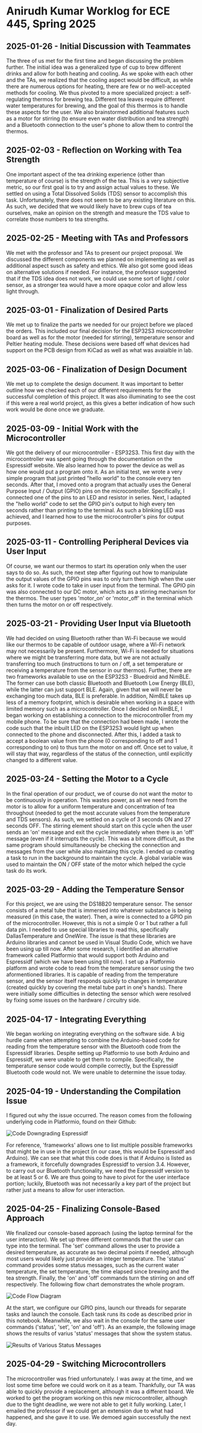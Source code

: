 # Anirudh Kumar Worklog for ECE 445, Spring 2025

## 2025-01-26 - Initial Discussion with Teammates

The three of us met for the first time and began discussing the problem further. The initial idea was a generalized type of cup to brew different drinks and allow for both heating and cooling. As we spoke with each other and the TAs, we realized that the cooling aspect would be difficult, as while there are numerous options for heating, there are few or no well-accepted methods for cooling. We thus pivoted to a more specialized project: a self-regulating thermos for brewing tea. Different tea leaves require different water temperatures for brewing, and the goal of this thermos is to handle these aspects for the user. We also brainstormed additional features such as a motor for stirring (to ensure even water distribution and tea strength) and a Bluetooth connection to the user's phone to allow them to control the thermos.

## 2025-02-03 - Reflection on Working with Tea Strength

One important aspect of the tea drinking experience (other than temperature of course) is the strength of the tea. This is a very subjective metric, so our first goal is to try and assign actual values to these. We settled on using a Total Dissolved Solids (TDS) sensor to accomplish this task. Unfortunately, there does not seem to be any existing literature on this. As such, we decided that we would likely have to brew cups of tea ourselves, make an opinion on the strength and measure the TDS value to correlate those numbers to tea strengths.

## 2025-02-25 - Meeting with TAs and Professors

We met with the professor and TAs to present our project proposal. We discussed the different components we planned on implementing as well as additional aspect susch as safety and ethics. We also got some good ideas on alternative solutions if needed. For instance, the professor suggested that if the TDS idea does not work, we could use some sort of light / color sensor, as a stronger tea would have a more opaque color and allow less light through.

## 2025-03-01 - Finalization of Desired Parts

We met up to finalize the parts we needed for our project before we placed the orders. This included our final decision for the ESP32S3 microcontroller board as well as for the motor (needed for stirring), temperature sensor and Peltier heating module. These decisions were based off what devices had support on the PCB design from KiCad as well as what was avaialble in lab.

## 2025-03-06 - Finalization of Design Document

We met up to complete the design document. It was important to better outline how we checked each of our different requirements for the successful completion of this project. It was also illuminating to see the cost if this were a real world project, as this gives a better indication of how such work would be done once we graduate.

## 2025-03-09 - Initial Work with the Microcontroller

We got the delivery of our microcontroller - ESP32S3. This first day with the microcontroller was spent going through the documentation on the Espressidf website. We also learned how to power the device as well as how one would put a program onto it. As an initial test, we wrote a very simple program that just printed "hello world" to the console every ten seconds. After that, I moved onto a program that actually uses the General Purpose Input / Output (GPIO) pins on the microcontroller. Specifically, I connected one of the pins to an LED and resistor in series. Next, I adapted the "hello world" code to set the GPIO pin's output to high every ten seconds rather than printing to the terminal. As such a blinking LED was achieved, and I learned how to use the microcontroller's pins for output purposes.

## 2025-03-11 - Controlling Peripheral Devices via User Input

Of course, we want our thermos to start its operation only when the user says to do so. As such, the next step after figuring out how to manipulate the output values of the GPIO pins was to only turn them high when the user asks for it. I wrote code to take in user input from the terminal. The GPIO pin was also connected to our DC motor, which acts as a stirring mechanism for the thermos. The user types 'motor_on' or 'motor_off' in the terminal which then turns the motor on or off respectively.

## 2025-03-21 - Providing User Input via Bluetooth

We had decided on using Bluetooth rather than Wi-Fi because we would like our thermos to be capable of outdoor usage, where a Wi-Fi network may not necessarily be present. Furthermore, Wi-Fi is needed for situations where we might be transferring more data, but we are not actually transferring too much (instructions to turn on / off, a set temperature or receiving a temperature from the sensor in our thermos). Further, there are two frameworks available to use on the ESP32S3 - Bluedroid and NimBLE. The former can use both classic Bluetooth and Bluetooth Low Energy (BLE), while the latter can just support BLE. Again, given that we will never be exchanging too much data, BLE is preferable. In addition, NimBLE takes up less of a memory footprint, which is desirable when working in a space with limited memory such as a microcontroller. Once I decided on NimBLE, I began working on establishing a connection to the microcontroller from my mobile phone. To be sure that the connection had been made, I wrote the code such that the inbuilt LED on the ESP32S3 would light up when connected to the phone and disconnected. After this, I added a task to accept a boolean value from the phone (0 corresponding to off and 1 corresponding to on) to thus turn the motor on and off. Once set to value, it will stay that way, regardless of the status of the connection, until explicitly changed to a different value.

## 2025-03-24 - Setting the Motor to a Cycle

In the final operation of our product, we of course do not want the motor to be continuously in operation. This wastes power, as all we need from the motor is to allow for a uniform temperature and concentration of tea throughout (needed to get the most accurate values from the temperature and TDS sensors). As such, we settled on a cycle of 3 seconds ON and 27 seconds OFF. The stirring element should start on this cycle when the user sends an 'on' message and exit the cycle immediately when there is an 'off' message (even if it interrupts the cycle). This was a bit more difficult, as the same program should simultaneously be checking the connection and messages from the user while also maintaing this cycle. I ended up creating a task to run in the background to maintain the cycle. A global variable was used to maintain the ON / OFF state of the motor which helped the cycle task do its work.

## 2025-03-29 - Adding the Temperature Sensor

For this project, we are using the DS18B20 temperature sensor. The sensor consists of a metal tube that is immersed into whatever substance is being measured (in this case, the water). Then, a wire is connected to a GPIO pin of the microcontroller. However, this is not a simple 0 or 1 but rather a full data pin. I needed to use special libraries to read this, specifically DallasTemperature and OneWire. The issue is that these libraries are Arduino libraries and cannot be used in Visual Studio Code, which we have been using up till now. After some research, I identified an alternative framework called Platformio that would support both Arduino and Espressidf (which we have been using till now). I set up a Platformio platform and wrote code to read from the temperature sensor using the two aformentioned libraries. It is capable of reading from the temperature sensor, and the sensor itself responds quickly to changes in temperature (created quickly by covering the metal tube part in one's hands). There were initially some difficulties in detecting the sensor which were resolved by fixing some issues on the hardware / circuitry side.

## 2025-04-17 - Integrating Everything

We began working on integrating everything on the software side. A big hurdle came when attempting to combine the Arduino-based code for reading from the temperature sensor with the Bluetooth code from the Espressidf libraries. Despite setting up Platformio to use both Arduino and Espressidf, we were unable to get them to compile. Specifically, the temperature sensor code would compile correctly, but the Espressidf Bluetooth code would not. We were unable to determine the issue today.

## 2025-04-19 - Understanding the Compilation Issue

I figured out why the issue occurred. The reason comes from the following underlying code in Platformio, found on their Github:

![Code Downgrading Espressidf](platformio_bug.png)

For reference, 'frameworks' allows one to list multiple possible frameworks that might be in use in the project (in our case, this would be Espressidf and Arduino). We can see that what this code does is that if Arduino is listed as a framework, it forcefully downgrades Espressidf to version 3.4. However, to carry out our Bluetooth functionality, we need the Espressidf version to be at least 5 or 6. We are thus going to have to pivot for the user interface portion; luckily, Bluetooth was not necessarily a key part of the project but rather just a means to allow for user interaction.

## 2025-04-25 - Finalizing Console-Based Approach

We finalized our console-based approach (using the laptop terminal for the user interaction). We set up three different commands that the user can type into the terminal. The 'set' command allows the user to provide a desired temperature, as accurate as two decimal points if needed, although most users would likely just provide an integer temperature. The 'status' command provides some status messages, such as the current water temperature, the set temperature, the time elapsed since brewing and the tea strength. Finally, the 'on' and 'off' commands turn the stirring on and off respectively. The following flow chart demonstrates the whole program.

![Code Flow Diagram](code_flow.png)

At the start, we configure our GPIO pins, launch our threads for separate tasks and launch the console. Each task runs its code as described prior in this notebook. Meanwhile, we also wait in the console for the same user commands ('status', 'set', 'on' and 'off'). As an example, the following image shows the results of varius 'status' messages that show the system status.

![Results of Various Status Messages](console_messages.png)

## 2025-04-29 - Switching Microcontrollers

The microcontroller was fried unfortunately. I was away at the time, and we lost some time before we could work on it as a team. Thankfully, our TA was able to quickly provide a replacement, although it was a different board. We worked to get the program working on this new microcontroller, although due to the tight deadline, we were not able to get it fully working. Later, I emailed the professor if we could get an extension due to what had happened, and she gave it to use. We demoed again successfully the next day.